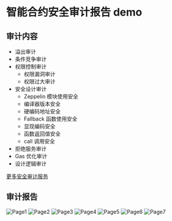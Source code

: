# 智能合约安全审计报告 demo

## 审计内容

* 溢出审计
* 条件竞争审计
* 权限控制审计
	* 权限漏洞审计
	* 权限过大审计
* 安全设计审计
	* Zeppelin 模块使用安全
	* 编译器版本安全
	* 硬编码地址安全
	* Fallback 函数使用安全
	* 显现编码安全
	* 函数返回值安全
	* call 调用安全
* 拒绝服务审计
* Gas 优化审计
* 设计逻辑审计

[更多安全审计服务](https://www.slowmist.com/service-security-audit.html?f=github)

## 审计报告

![Page1](./report-demo-images/0001.jpg)
![Page2](./report-demo-images/0002.jpg)
![Page3](./report-demo-images/0003.jpg)
![Page4](./report-demo-images/0004.jpg)
![Page5](./report-demo-images/0005.jpg)
![Page6](./report-demo-images/0006.jpg)
![Page7](./report-demo-images/0007.jpg)
